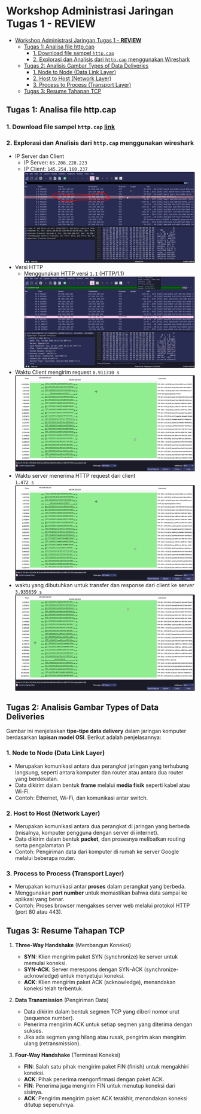 
# Workshop Administrasi Jaringan Tugas 1 - **REVIEW**

<!--toc:start-->
- [Workshop Administrasi Jaringan Tugas 1 - **REVIEW**](#workshop-administrasi-jaringan-tugas-1-review)
  - [Tugas 1: Analisa file http.cap](#tugas-1-analisa-file-httpcap)
    - [1. Download file sampel `http.cap`](#1-download-file-sampel-httpcap)
    - [2. Explorasi dan Analisis dari `http.cap` menggunakan Wireshark](#2-explorasi-dan-analisis-dari-httpcap-menggunakan-wireshark)
  - [Tugas 2: Analisis Gambar Types of Data Deliveries](#tugas-2-analisis-gambar-types-of-data-deliveries)
    - [1. Node to Node (Data Link Layer)](#1-node-to-node-data-link-layer)
    - [2. Host to Host (Network Layer)](#2-host-to-host-network-layer)
    - [3. Process to Process (Transport Layer)](#3-process-to-process-transport-layer)
  - [Tugas 3: Resume Tahapan TCP](#tugas-3-resume-tahapan-tcp)
<!--toc:end-->



## Tugas 1: Analisa file http.cap

### 1. Download file sampel `http.cap` [link](https://wiki.wireshark.org/uploads/27707187aeb30df68e70c8fb9d614981/http.cap)
### 2. Explorasi dan Analisis dari `http.cap` menggunakan wireshark 
- IP Server dan Client
  - IP Server: `65.208.228.223`
  - IP Client: `145.254.160.237`
  ![Screenshot 1](images/ss1.png)
- Versi HTTP
  - Menggunakan HTTP versi `1.1` (HTTP/1.1)
  ![Screenshot 2](images/ss2.png)
- Waktu Client mengirim request
  `0.911310 s`
  ![Screenshot 2](images/ss3.png)
- Waktu server menerima HTTP request dari client  
  `1.472 s` 
  ![Screenshot 2](images/ss3.png)
- waktu yang dibutuhkan untuk transfer dan response dari client ke server
  `3.935659 s` 
  ![Screenshot 2](images/ss4.png)

## Tugas 2: Analisis Gambar Types of Data Deliveries
Gambar ini menjelaskan **tipe-tipe data delivery** dalam jaringan komputer berdasarkan **lapisan model OSI**. Berikut adalah penjelasannya:

### **1. Node to Node (Data Link Layer)**
   - Merupakan komunikasi antara dua perangkat jaringan yang terhubung langsung, seperti antara komputer dan router atau antara dua router yang berdekatan.
   - Data dikirim dalam bentuk **frame** melalui **media fisik** seperti kabel atau Wi-Fi.
   - Contoh: Ethernet, Wi-Fi, dan komunikasi antar switch.

### **2. Host to Host (Network Layer)**
   - Merupakan komunikasi antara dua perangkat di jaringan yang berbeda (misalnya, komputer pengguna dengan server di internet).
   - Data dikirim dalam bentuk **packet**, dan prosesnya melibatkan routing serta pengalamatan IP.
   - Contoh: Pengiriman data dari komputer di rumah ke server Google melalui beberapa router.

### **3. Process to Process (Transport Layer)**
   - Merupakan komunikasi antar **proses** dalam perangkat yang berbeda.
   - Menggunakan **port number** untuk memastikan bahwa data sampai ke aplikasi yang benar.
   - Contoh: Proses browser mengakses server web melalui protokol HTTP (port 80 atau 443).

## Tugas 3: Resume Tahapan TCP

1. **Three-Way Handshake** (Membangun Koneksi)  
   - **SYN**: Klien mengirim paket SYN (synchronize) ke server untuk memulai koneksi.  
   - **SYN-ACK**: Server merespons dengan SYN-ACK (synchronize-acknowledge) untuk menyetujui koneksi.  
   - **ACK**: Klien mengirim paket ACK (acknowledge), menandakan koneksi telah terbentuk.  

2. **Data Transmission** (Pengiriman Data)  
   - Data dikirim dalam bentuk segmen TCP yang diberi nomor urut (sequence number).  
   - Penerima mengirim ACK untuk setiap segmen yang diterima dengan sukses.  
   - Jika ada segmen yang hilang atau rusak, pengirim akan mengirim ulang (retransmission).  

3. **Four-Way Handshake** (Terminasi Koneksi)  
   - **FIN**: Salah satu pihak mengirim paket FIN (finish) untuk mengakhiri koneksi.  
   - **ACK**: Pihak penerima mengonfirmasi dengan paket ACK.  
   - **FIN**: Penerima juga mengirim FIN untuk menutup koneksi dari sisinya.  
   - **ACK**: Pengirim mengirim paket ACK terakhir, menandakan koneksi ditutup sepenuhnya.  
